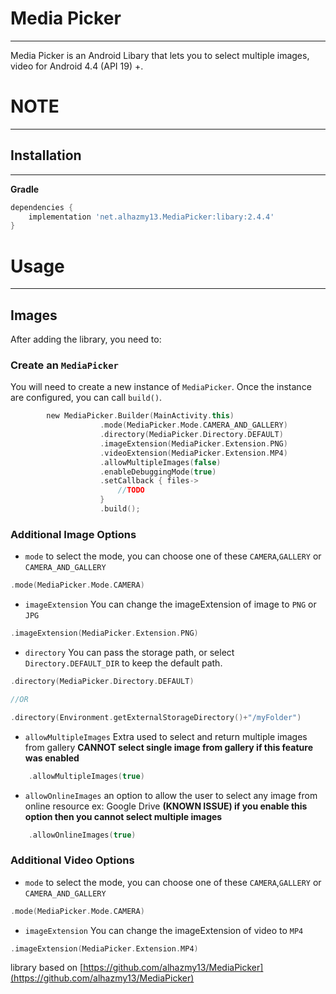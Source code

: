 # Media Picker

------
Media Picker is an Android Libary that lets you to select multiple images, video for Android 4.4 (API 19) +.

# NOTE
----
## Installation
------

**Gradle**

```gradle
dependencies {
	implementation 'net.alhazmy13.MediaPicker:libary:2.4.4'
}
```

# Usage
------
## Images
After adding the library, you need to:

### Create an `MediaPicker`
You will need to create a new instance of `MediaPicker`. Once the instance are configured, you can call `build()`.

```kotlin
        new MediaPicker.Builder(MainActivity.this)
                    .mode(MediaPicker.Mode.CAMERA_AND_GALLERY)
                    .directory(MediaPicker.Directory.DEFAULT)
                    .imageExtension(MediaPicker.Extension.PNG)
                    .videoExtension(MediaPicker.Extension.MP4)
                    .allowMultipleImages(false)
                    .enableDebuggingMode(true)
                    .setCallback { files->
                        //TODO
                    }
                    .build();
```

### Additional Image Options
* `mode` to select the mode, you can choose one of these `CAMERA`,`GALLERY` or `CAMERA_AND_GALLERY`

```kotlin
.mode(MediaPicker.Mode.CAMERA)
```

* `imageExtension` You can change the imageExtension of image to `PNG` or `JPG`

```kotlin
.imageExtension(MediaPicker.Extension.PNG)
```

* `directory` You can pass the storage path, or select `Directory.DEFAULT_DIR` to keep the default path.

```kotlin
.directory(MediaPicker.Directory.DEFAULT)

//OR

.directory(Environment.getExternalStorageDirectory()+"/myFolder")

```

* `allowMultipleImages` Extra used to select and return multiple images from gallery **CANNOT select single image from gallery if this feature was enabled**

```kotlin
	.allowMultipleImages(true)
```

* `allowOnlineImages` an option to allow the user to select any image from online resource ex: Google Drive **(KNOWN ISSUE) if you enable this option then you cannot select multiple images**

```kotlin
	.allowOnlineImages(true)
```

### Additional Video Options
* `mode` to select the mode, you can choose one of these `CAMERA`,`GALLERY` or `CAMERA_AND_GALLERY`

```kotlin
.mode(MediaPicker.Mode.CAMERA)
```

* `imageExtension` You can change the imageExtension of video to `MP4`

```kotlin
.imageExtension(MediaPicker.Extension.MP4)
```


library based on [https://github.com/alhazmy13/MediaPicker](https://github.com/alhazmy13/MediaPicker)